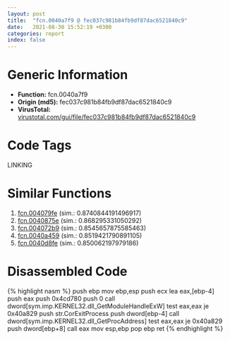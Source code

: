 ```yaml
---
layout: post
title:  "fcn.0040a7f9 @ fec037c981b84fb9df87dac6521840c9"
date:   2021-08-30 15:52:19 +0300
categories: report
index: false
---
```


# Generic Information
- **Function:** fcn.0040a7f9
- **Origin (md5):** fec037c981b84fb9df87dac6521840c9
- **VirusTotal:** [virustotal.com/gui/file/fec037c981b84fb9df87dac6521840c9][virustotal_ref]

# Code Tags
<span class="tag" id="LINKING">LINKING</span>


# Similar Functions

1. [fcn.004079fe][similar_1_ref] (sim.: 0.8740844191496917)
2. [fcn.0040875e][similar_2_ref] (sim.: 0.868295331050292)
3. [fcn.004072b9][similar_3_ref] (sim.: 0.8545657875585463)
4. [fcn.0040a459][similar_4_ref] (sim.: 0.8519421790891105)
5. [fcn.0040d8fe][similar_5_ref] (sim.: 0.850062197979186)


# Disassembled Code

{% highlight nasm %}
push ebp
mov ebp,esp
push ecx
lea eax,[ebp-4]
push eax
push 0x4cd780
push 0
call dword[sym.imp.KERNEL32.dll_GetModuleHandleExW]
test eax,eax
je 0x40a829
push str.CorExitProcess
push dword[ebp-4]
call dword[sym.imp.KERNEL32.dll_GetProcAddress]
test eax,eax
je 0x40a829
push dword[ebp+8]
call eax
mov esp,ebp
pop ebp
ret 
{% endhighlight %}


[similar_1_ref]: /report/fcn.004079fe@61a87c9dd8afa91b0d188f5b18051873
[similar_2_ref]: /report/fcn.0040875e@d5337b9620c223d0a47057760eb166f6
[similar_3_ref]: /report/fcn.004072b9@77717b0243ef40f58615132b9a9cda50
[similar_4_ref]: /report/fcn.0040a459@fbdc34e804f1067bfed624cdbe8650fe
[similar_5_ref]: /report/fcn.0040d8fe@07c2b7c33c5e57bea41d904b6b553dfe
[virustotal_ref]: https://www.virustotal.com/gui/file/fec037c981b84fb9df87dac6521840c9